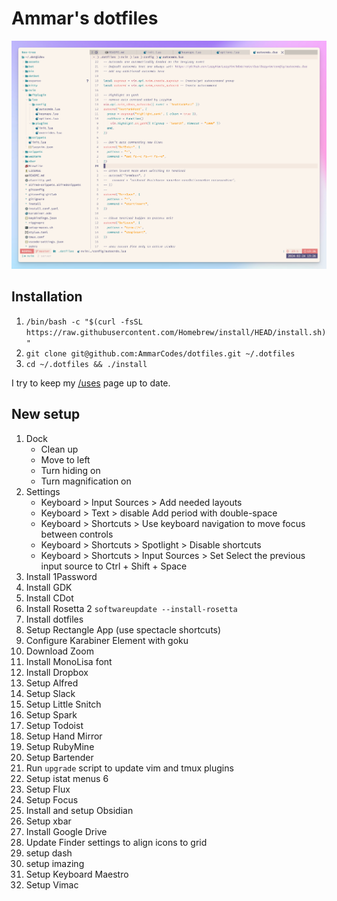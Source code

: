 # Ammar's dotfiles

![](./assets/uses.png)

## Installation

1. `/bin/bash -c "$(curl -fsSL https://raw.githubusercontent.com/Homebrew/install/HEAD/install.sh)"`
2. `git clone git@github.com:AmmarCodes/dotfiles.git ~/.dotfiles`
3. `cd ~/.dotfiles && ./install`

I try to keep my [/uses](https://ammar.codes/uses) page up to date.

## New setup

1. Dock
	- Clean up
	- Move to left
	- Turn hiding on
	- Turn magnification on
2. Settings
	- Keyboard > Input Sources > Add needed layouts
	- Keyboard > Text > disable Add period with double-space
	- Keyboard > Shortcuts > Use keyboard navigation to move focus between controls
	- Keyboard > Shortcuts > Spotlight > Disable shortcuts
	- Keyboard > Shortcuts > Input Sources > Set Select the previous input source to Ctrl + Shift + Space
3. Install 1Password
4. Install GDK
5. Install CDot
6. Install Rosetta 2 `softwareupdate --install-rosetta`
7. Install dotfiles
8. Setup Rectangle App (use spectacle shortcuts)
9. Configure Karabiner Element with goku
10. Download Zoom
11. Install MonoLisa font
12. Install Dropbox
13. Setup Alfred
14. Setup Slack
15. Setup Little Snitch
16. Setup Spark
17. Setup Todoist
18. Setup Hand Mirror
19. Setup RubyMine
20. Setup Bartender
21. Run `upgrade` script to update vim and tmux plugins
22. Setup istat menus 6
23. Setup Flux
24. Setup Focus
25. Install and setup Obsidian
26. Setup xbar
27. Install Google Drive
28. Update Finder settings to align icons to grid
29. setup dash
30. setup imazing
31. Setup Keyboard Maestro
32. Setup Vimac
